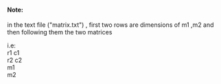 #### Note:
in the text file ("matrix.txt") , first two rows are dimensions of m1 ,m2
and then following them the two matrices

i.e:\
r1 c1\
r2 c2\
m1\
m2
